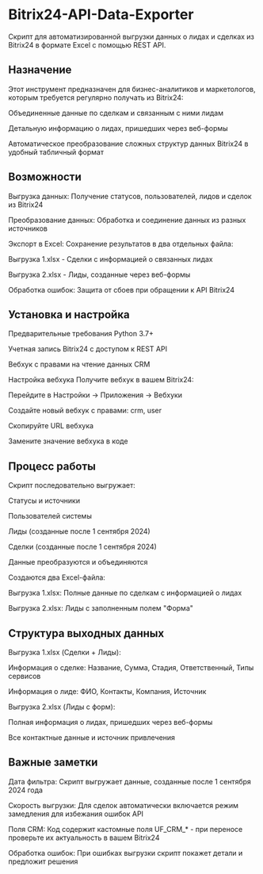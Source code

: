 # Bitrix24-API-Data-Exporter
Скрипт для автоматизированной выгрузки данных о лидах и сделках из Bitrix24 в формате Excel с помощью REST API.

## Назначение
Этот инструмент предназначен для бизнес-аналитиков и маркетологов, которым требуется регулярно получать из Bitrix24:

Объединенные данные по сделкам и связанным с ними лидам

Детальную информацию о лидах, пришедших через веб-формы

Автоматическое преобразование сложных структур данных Bitrix24 в удобный табличный формат

## Возможности
Выгрузка данных: Получение статусов, пользователей, лидов и сделок из Bitrix24

Преобразование данных: Обработка и соединение данных из разных источников

Экспорт в Excel: Сохранение результатов в два отдельных файла:

Выгрузка 1.xlsx - Сделки с информацией о связанных лидах

Выгрузка 2.xlsx - Лиды, созданные через веб-формы

Обработка ошибок: Защита от сбоев при обращении к API Bitrix24

## Установка и настройка
Предварительные требования
Python 3.7+

Учетная запись Bitrix24 с доступом к REST API

Вебхук с правами на чтение данных CRM

Настройка вебхука
Получите вебхук в вашем Bitrix24:

Перейдите в Настройки → Приложения → Вебхуки

Создайте новый вебхук с правами: crm, user

Скопируйте URL вебхука

Замените значение вебхука в коде

## Процесс работы
Скрипт последовательно выгружает:

Статусы и источники

Пользователей системы

Лиды (созданные после 1 сентября 2024)

Сделки (созданные после 1 сентября 2024)

Данные преобразуются и объединяются

Создаются два Excel-файла:

Выгрузка 1.xlsx: Полные данные по сделкам с информацией о лидах

Выгрузка 2.xlsx: Лиды с заполненным полем "Форма"

## Структура выходных данных
Выгрузка 1.xlsx (Сделки + Лиды):

Информация о сделке: Название, Сумма, Стадия, Ответственный, Типы сервисов

Информация о лиде: ФИО, Контакты, Компания, Источник

Выгрузка 2.xlsx (Лиды с форм):

Полная информация о лидах, пришедших через веб-формы

Все контактные данные и источник привлечения

## Важные заметки
Дата фильтра: Скрипт выгружает данные, созданные после 1 сентября 2024 года

Скорость выгрузки: Для сделок автоматически включается режим замедления для избежания ошибок API

Поля CRM: Код содержит кастомные поля UF_CRM_* - при переносе проверьте их актуальность в вашем Bitrix24

Обработка ошибок: При ошибках выгрузки скрипт покажет детали и предложит решения
